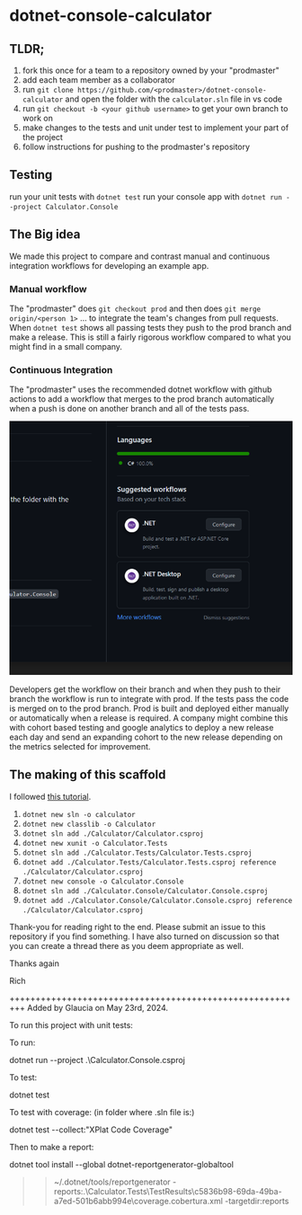 # dotnet-console-calculator

## TLDR;

1. fork this once for a team to a repository owned by your "prodmaster"
1. add each team member as a collaborator
1. run `git clone https://github.com/<prodmaster>/dotnet-console-calculator` and open the folder with the `calculator.sln` file in vs code
1. run `git checkout -b <your github username>` to get your own branch to work on
1. make changes to the tests and unit under test to implement your part of the project
1. follow instructions for pushing to the prodmaster's repository

## Testing

run your unit tests with `dotnet test`
run your console app with `dotnet run --project Calculator.Console`

## The Big idea

We made this project to compare and contrast manual and continuous integration workflows for developing an example app. 

### Manual workflow

The "prodmaster" does `git checkout prod` and then does `git merge origin/<person 1>` ... to integrate the team's changes from pull requests. When `dotnet test` shows all passing tests they push to the prod branch and make a release. This is still a fairly rigorous workflow compared to what you might find in a small company.

### Continuous Integration

The "prodmaster" uses the recommended dotnet workflow with github actions to add a workflow that merges to the prod branch automatically when a push is done on another branch and all of the tests pass.  

![recommended workflow](/READMEImages/RecommendedWorkflows.PNG)

Developers get the workflow on their branch and when they push to their branch the workflow is run to integrate with prod. If the tests pass the code is merged on to the prod branch. Prod is built and deployed either manually or automatically when a release is required. A company might combine this with cohort based testing and google analytics to deploy a new release each day and send an expanding cohort to the new release depending on the metrics selected for improvement.

## The making of this scaffold

I followed [this tutorial](https://learn.microsoft.com/en-us/dotnet/core/testing/unit-testing-with-dotnet-test).

1. `dotnet new sln -o calculator`
1. `dotnet new classlib -o Calculator`
1. `dotnet sln add ./Calculator/Calculator.csproj`
1. `dotnet new xunit -o Calculator.Tests`
1. `dotnet sln add ./Calculator.Tests/Calculator.Tests.csproj`
1. `dotnet add ./Calculator.Tests/Calculator.Tests.csproj reference ./Calculator/Calculator.csproj`
1. `dotnet new console -o Calculator.Console`
1. `dotnet sln add ./Calculator.Console/Calculator.Console.csproj`
1. `dotnet add ./Calculator.Console/Calculator.Console.csproj reference ./Calculator/Calculator.csproj`

Thank-you for reading right to the end. Please submit an issue to this repository if you find something. I have also turned on discussion so that you can create a thread there as you deem appropriate as well.

Thanks again

Rich


+++++++++++++++++++++++++++++++++++++++++++++++++++++++++
Added by Glaucia on May 23rd, 2024. 

To run this project with unit tests:

To run:

dotnet run --project .\Calculator.Console.csproj

To test:

dotnet test

To test with coverage:  (in folder where .sln file is:)

dotnet test --collect:"XPlat Code Coverage"

Then to make a report:

dotnet tool install --global dotnet-reportgenerator-globaltool
>> ~/.dotnet/tools/reportgenerator -reports:.\Calculator.Tests\TestResults\c5836b98-69da-49ba-a7ed-501b6abb994e\coverage.cobertura.xml -targetdir:reports